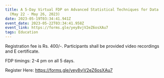 ```yaml
---
title: A 5-Day Virtual FDP on Advanced Statistical Techniques for Data Analysis.
  (May 22 - May 26, 2023)
date: 2023-05-19T03:34:41.941Z
event_date: 2023-05-22T03:34:41.958Z
event_link: https://forms.gle/yey8vjV2eZ6osXAu7
tags: Education
---
```

Registration fee is Rs. 400/-.  Participants shall be provided video recordings and E certificate. 

FDP timings: 2-4 pm on all 5 days.

Register Here: [](https://forms.gle/yey8vjV2eZ6osXAu7)<https://forms.gle/yey8vjV2eZ6osXAu7>